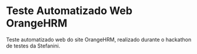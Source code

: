 # Teste Automatizado Web OrangeHRM
Teste automatizado web do site OrangeHRM, realizado durante o hackathon de testes da Stefanini.
